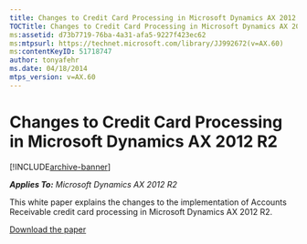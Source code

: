 ```yaml
---
title: Changes to Credit Card Processing in Microsoft Dynamics AX 2012 R2
TOCTitle: Changes to Credit Card Processing in Microsoft Dynamics AX 2012 R2
ms:assetid: d73b7719-76ba-4a31-afa5-9227f423ec62
ms:mtpsurl: https://technet.microsoft.com/library/JJ992672(v=AX.60)
ms:contentKeyID: 51718747
author: tonyafehr
ms.date: 04/18/2014
mtps_version: v=AX.60
---
```


# Changes to Credit Card Processing in Microsoft Dynamics AX 2012 R2 


[!INCLUDE[archive-banner](includes/archive-banner.md)]


_**Applies To:** Microsoft Dynamics AX 2012 R2_

This white paper explains the changes to the implementation of Accounts Receivable credit card processing in Microsoft Dynamics AX 2012 R2.

[Download the paper](https://go.microsoft.com/fwlink/?linkid=281964)

  


